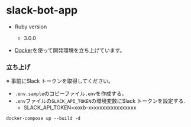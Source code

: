 # slack-bot-app
- Ruby version
  - 3.0.0

- [Docker](https://docs.docker.com/docker-for-mac/install/)を使って開発環境を立ち上げています。

### 立ち上げ

※ 事前にSlack トークンを取得してください。

- `.env.sample`のコピーファイル`.env`を作成する。
- `.env`ファイルの`SLACK_API_TOKEN`の環境変数にSlack トークンを設定する.
  - SLACK_API_TOKEN=xoxb-xxxxxxxxxxxxxxxxx

```
docker-compose up --build -d
```
